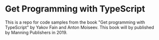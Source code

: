 # Get Programming with TypeScript

This is a repo for code samples from the book "Get programming with TypeScript" by Yakov Fain and Anton Moiseev. This book will by published by Manning Publishers in 2019. 
